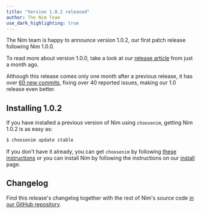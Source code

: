 ```yaml
---
title: "Version 1.0.2 released"
author: The Nim Team
use_dark_highlighting: true
---
```


The Nim team is happy to announce version 1.0.2, our first patch release following
Nim 1.0.0.

To read more about version 1.0.0, take a look at our
[release article](https://nim-lang.org/blog/2019/09/23/version-100-released.html)
from just a month ago.

Although this release comes only one month after a previous release,
it has over [60 new commits](https://github.com/nim-lang/Nim/compare/v1.0.0...v1.0.2),
fixing over 40 reported issues, making our 1.0 release even better.

## Installing 1.0.2

If you have installed a previous version of Nim using ``choosenim``,
getting Nim 1.0.2 is as easy as:

```bash
$ choosenim update stable
```

If you don't have it already, you can get ``choosenim`` by following
[these instructions](https://github.com/dom96/choosenim) or you can install
Nim by following the instructions on our
[install](https://nim-lang.org/install.html) page.


## Changelog

<div class="sidebarblock">
  <div class="content">
    <div class="paragraph">
      Find this release's changelog together with the rest of Nim's source code <a href="https://github.com/nim-lang/Nim/blob/devel/changelogs/changelog_1_0_2.md">in our GitHub repository</a>.
    </div>
  </div>
</div>

